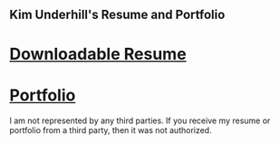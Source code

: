 ## Kim Underhill's Resume and Portfolio

# [Downloadable Resume](https://github.com/kimunderhill/kimunderhill.github.io/tree/main/resume)
# [Portfolio](https://github.com/kimunderhill/kimunderhill.github.io/tree/main/portfolio)

I am not represented by any third parties. If you receive my resume or portfolio from a third party, then it was not authorized. 
